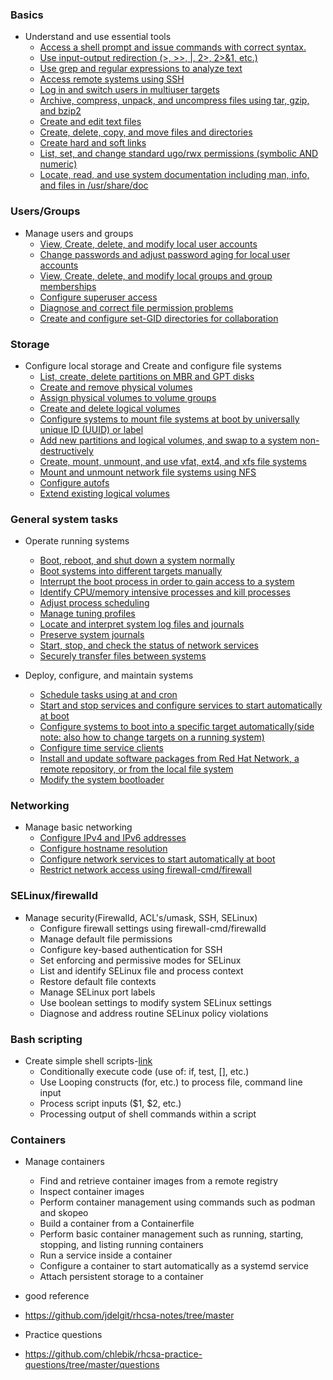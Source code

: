 ### Basics
* Understand and use essential tools
    * [Access a shell prompt and issue commands with correct syntax.](/rhcsa/essentials/shell.md)
    * [Use input-output redirection (>, >>, |, 2>, 2>&1, etc.)](/rhcsa/topics/filesystem/shell.md)
    * [Use grep and regular expressions to analyze text](/rhcsa/topics/filesystem/text_processing.md)
    * [Access remote systems using SSH](/rhcsa/topics/networking/ssh.md) 
    * [Log in and switch users in multiuser targets](/rhcsa/topics/user_group_management/basic_perms.md)
    * [Archive, compress, unpack, and uncompress files using tar, gzip, and bzip2](/rhcsa/topics/filesystem/compression.md)
    * [Create and edit text files](/rhcsa/topics/filesystem/files.md)
    * [Create, delete, copy, and move files and directories](/rhcsa/topics/filesystem/files.md)
    * [Create hard and soft links](/rhcsa/topics/filesystem/files.md)
    * [List, set, and change standard ugo/rwx permissions (symbolic AND numeric)](/rhcsa/topics/user_group_management/basic_perms.md)
    * [Locate, read, and use system documentation including man, info, and files in /usr/share/doc](/rhcsa/topics/filesystem/documentation.md)

### Users/Groups
* Manage users and groups
    * [View, Create, delete, and modify local user accounts](/rhcsa/topics/user_group_management/basic_perms.md)
    * [Change passwords and adjust password aging for local user accounts](/rhcsa/topics/user_group_management/basic_perms.md)
    * [View, Create, delete, and modify local groups and group memberships](/rhcsa/topics/user_group_management/basic_perms.md)
    * [Configure superuser access](/rhcsa/topics/user_group_management/basic_perms.md)
    * [Diagnose and correct file permission problems](/rhcsa/topics/user_group_management)
    * [Create and configure set-GID directories for collaboration](/rhcsa/topics/user_group_management/special_perms.md)

### Storage
* Configure local storage and Create and configure file systems
    * [List, create, delete partitions on MBR and GPT disks](topics/resource_management/storage_management.md)
    * [Create and remove physical volumes](/rhcsa/topics/resource_management/storage_management.md)
    * [Assign physical volumes to volume groups](/rhcsa/topics/resource_management/storage_management.md)
    * [Create and delete logical volumes](/rhcsa/topics/resource_management/storage_management.md)
    * [Configure systems to mount file systems at boot by universally unique ID (UUID) or label](/rhcsa/topics/filesystem/file_system.md)
    * [Add new partitions and logical volumes, and swap to a system non-destructively](/rhcsa/topics/resource_management/storage_management.md)
    * [Create, mount, unmount, and use vfat, ext4, and xfs file systems](/rhcsa/topics/filesystem/file_system.md)
    * [Mount and unmount network file systems using NFS](/rhcsa/topics/networking/NFS.md)
    * [Configure autofs](/rhcsa/topics/networking/mounting_network_storage.md)
    * [Extend existing logical volumes](/rhcsa/topics/resource_management/storage_management.md)

### General system tasks
* Operate running systems
    * [Boot, reboot, and shut down a system normally](/rhcsa/topics/boot/power.md)
    * [Boot systems into different targets manually](/rhcsa/topics/boot/3-systemd.md)
    * [Interrupt the boot process in order to gain access to a system](/rhcsa/topics/boot/troubleshooting.md)
    * [Identify CPU/memory intensive processes and kill processes](/rhcsa/topics/resource_management/process_management.md)
    * [Adjust process scheduling](/rhcsa/topics/resource_management/process_management.md)
    * [Manage tuning profiles](/rhcsa/topics/resource_management/device_management.md)
    * [Locate and interpret system log files and journals](/rhcsa/topics/logging)
    * [Preserve system journals](/rhcsa/topics/logging/journald.md)
    * [Start, stop, and check the status of network services](rhcsa/topics/networking/basic_stuff.md)
    * [Securely transfer files between systems](/rhcsa/topics/networking)

* Deploy, configure, and maintain systems
    * [Schedule tasks using at and cron](/rhcsa/topics/scheduled_tasks)
    * [Start and stop services and configure services to start automatically at boot](topics/boot/3-systemd.md)
    * [Configure systems to boot into a specific target automatically(side note: also how to change targets on a  running system)](/rhcsa/topics/boot/3-systemd.md)
    * [Configure time service clients](/rhcsa/topics/networking/time.md)
    * [Install and update software packages from Red Hat Network, a remote repository, or from the local file system]()
    * [Modify the system bootloader](/rhcsa/topics/boot/1-GRUB.md)


### Networking
* Manage basic networking
    * [Configure IPv4 and IPv6 addresses](/rhcsa/topics/networking/basic_stuff.md)
    * [Configure hostname resolution](/rhcsa/topics/networking/basic_stuff.md)
    * [Configure network services to start automatically at boot](/rhcsa/topics/networking/basic_stuff.md)
    * [Restrict network access using firewall-cmd/firewall](/rhcsa/topics/networking/firewalld.md)



### SELinux/firewalld
* Manage security(Firewalld, ACL's/umask, SSH, SELinux)
    * Configure firewall settings using firewall-cmd/firewalld
    * Manage default file permissions
    * Configure key-based authentication for SSH
    * Set enforcing and permissive modes for SELinux
    * List and identify SELinux file and process context
    * Restore default file contexts
    * Manage SELinux port labels
    * Use boolean settings to modify system SELinux settings
    * Diagnose and address routine SELinux policy violations


### Bash scripting
* Create simple shell scripts-[link](/rhcsa/topics/scripting/bash.md)
    * Conditionally execute code (use of: if, test, [], etc.)
    * Use Looping constructs (for, etc.) to process file, command line input
    * Process script inputs ($1, $2, etc.)
    * Processing output of shell commands within a script


### Containers
* Manage containers
    * Find and retrieve container images from a remote registry
    * Inspect container images
    * Perform container management using commands such as podman and skopeo
    * Build a container from a Containerfile
    * Perform basic container management such as running, starting, stopping, and listing running containers
    * Run a service inside a container
    * Configure a container to start automatically as a systemd service
    * Attach persistent storage to a container



* good reference
* https://github.com/jdelgit/rhcsa-notes/tree/master


* Practice questions
* https://github.com/chlebik/rhcsa-practice-questions/tree/master/questions